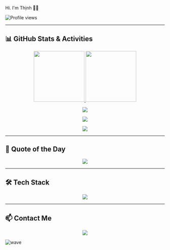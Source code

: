Hi. I'm Thịnh 👋👋

![Profile views](https://komarev.com/ghpvc/?username=bttlove&color=blue)

---

## 📊 GitHub Stats & Activities

<p align="center">
  <a href="https://github.com/anuraghazra/github-readme-stats">
    <img height="160" src="https://github-readme-stats.vercel.app/api?username=bttlove&show_icons=true&theme=default&count_private=true" />
  </a>
  <a href="https://github.com/anuraghazra/github-readme-stats">
    <img height="160" src="https://github-readme-stats.vercel.app/api/top-langs/?username=bttlove&layout=compact&count_private=true" />
  </a>
</p>

<p align="center">
  <img src="https://github-profile-summary-cards.vercel.app/api/cards/profile-details?username=bttlove&theme=default" />
</p>

<p align="center">
  <img src="https://streak-stats.demolab.com?user=bttlove&theme=default&count_private=true" />
</p>

<p align="center">
  <img src="https://github-profile-trophy.vercel.app/?username=bttlove&theme=flat&count_private=true&margin-w=10" />
</p>

---

## 💬 Quote of the Day
<p align="center">
  <img src="https://quotes-github-readme.vercel.app/api?type=horizontal&theme=light" />
</p>

---

## 🛠️ Tech Stack
<p align="center">
  <img src="https://skillicons.dev/icons?i=react,dotnet,cs,js,html,css,github,git,vscode" />
</p>

---

## 📫 Contact Me
<p align="center">
  <a href="mailto:thinhbui1907@gmail.com"><img src="https://img.shields.io/badge/Email-D14836?style=for-the-badge&logo=gmail&logoColor=white"/></a>
</p>

![wave](https://capsule-render.vercel.app/api?type=waving&color=0:FFD700,100:0000CD&height=120&section=footer)
